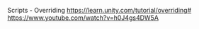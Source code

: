 Scripts - Overriding
https://learn.unity.com/tutorial/overriding#
https://www.youtube.com/watch?v=h0J4gs4DW5A
